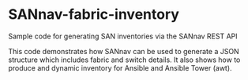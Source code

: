 # SANnav-fabric-inventory
Sample code for generating SAN inventories via the SANnav REST API

This code demonstrates how SANnav can be used to generate a JSON structure which includes fabric and switch details.  It also shows how to produce and dynamic inventory for Ansible and Ansible Tower (awt).
